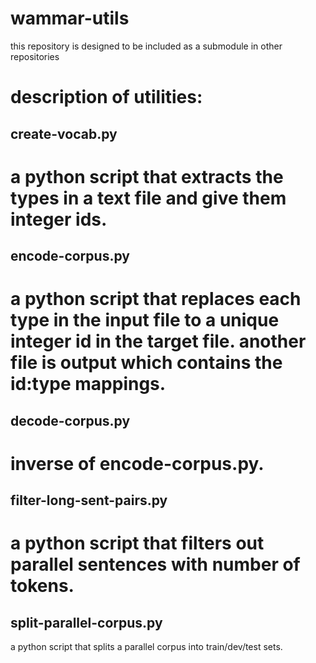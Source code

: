 wammar-utils
============

this repository is designed to be included as a submodule in other repositories


description of utilities:
===============
create-vocab.py
---------------
a python script that extracts the types in a text file and give them integer ids.
================
encode-corpus.py
----------------
a python script that replaces each type in the input file to a unique integer id in the target file. another file is output which contains the id:type mappings.
================
decode-corpus.py
----------------
inverse of encode-corpus.py.
=========================
filter-long-sent-pairs.py
-------------------------
a python script that filters out parallel sentences with number of tokens.
=========================
split-parallel-corpus.py
------------------------
a python script that splits a parallel corpus into train/dev/test sets.
